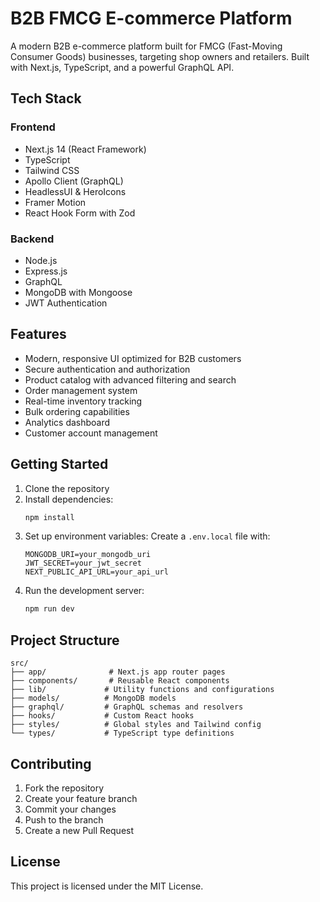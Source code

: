 # B2B FMCG E-commerce Platform

A modern B2B e-commerce platform built for FMCG (Fast-Moving Consumer Goods) businesses, targeting shop owners and retailers. Built with Next.js, TypeScript, and a powerful GraphQL API.

## Tech Stack

### Frontend
- Next.js 14 (React Framework)
- TypeScript
- Tailwind CSS
- Apollo Client (GraphQL)
- HeadlessUI & HeroIcons
- Framer Motion
- React Hook Form with Zod

### Backend
- Node.js
- Express.js
- GraphQL
- MongoDB with Mongoose
- JWT Authentication

## Features

- Modern, responsive UI optimized for B2B customers
- Secure authentication and authorization
- Product catalog with advanced filtering and search
- Order management system
- Real-time inventory tracking
- Bulk ordering capabilities
- Analytics dashboard
- Customer account management

## Getting Started

1. Clone the repository
2. Install dependencies:
   ```bash
   npm install
   ```
3. Set up environment variables:
   Create a `.env.local` file with:
   ```
   MONGODB_URI=your_mongodb_uri
   JWT_SECRET=your_jwt_secret
   NEXT_PUBLIC_API_URL=your_api_url
   ```
4. Run the development server:
   ```bash
   npm run dev
   ```

## Project Structure

```
src/
├── app/              # Next.js app router pages
├── components/       # Reusable React components
├── lib/             # Utility functions and configurations
├── models/          # MongoDB models
├── graphql/         # GraphQL schemas and resolvers
├── hooks/           # Custom React hooks
├── styles/          # Global styles and Tailwind config
└── types/           # TypeScript type definitions
```

## Contributing

1. Fork the repository
2. Create your feature branch
3. Commit your changes
4. Push to the branch
5. Create a new Pull Request

## License

This project is licensed under the MIT License.
